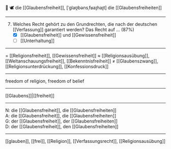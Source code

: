 🔴 🕊️ die [[Glaubensfreiheit]], [ˈɡlaʊ̯bənsˌfʁaɪ̯haɪ̯t]
die [[Glaubensfreiheiten]]

---

7. Welches Recht gehört zu den Grundrechten, die nach der deutschen [[Verfassung]] garantiert werden? Das Recht auf … (87%)
   - [x] [[Glaubensfreiheit]] und [[Gewissensfreiheit]]
   - [ ] [[Unterhaltung]]

---

= [[Religionsfreiheit]], [[Gewissensfreiheit]]
≈ [[Religionsausübung]], [[Weltanschauungsfreiheit]], [[Bekenntnisfreiheit]]
≠ [[Glaubenszwang]], [[Religionsunterdrückung]], [[Konfessionsdruck]]

---

freedom of religion, freedom of belief

---

[[Glaubens]]|[[freiheit]]

---

N: die [[Glaubensfreiheit]], die [[Glaubensfreiheiten]]  
A: die [[Glaubensfreiheit]], die [[Glaubensfreiheiten]]  
G: der [[Glaubensfreiheit]], der [[Glaubensfreiheiten]]  
D: der [[Glaubensfreiheit]], den [[Glaubensfreiheiten]]

---

[[glauben]], [[frei]], [[Religion]], [[Verfassungsrecht]], [[Religionsausübung]]
